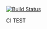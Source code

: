 [![Build Status](https://travis-ci.org/h-ci-user01/test.git.svg?branch=master)](https://travis-ci.org/h-ci-user01/test.git)

CI TEST
